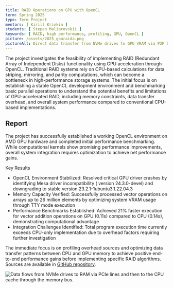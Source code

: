 ```yaml
---
title: RAID Operations on GPU with OpenCL
term: Spring 2025
type: Term Project
mentors: [ Kirill Krinkin ]
students: [ Stepan Maliarovskii ]
keywords: [ RAID, high performance, profiling, GPU, OpenCL ]
picture: /assets/2025_gpuraida.png
pictureAlt: Direct data transfer from NVMe drives to GPU VRAM via P2P DMA, bypassing the CPU.
---
```


The project investigates the feasibility of implementing RAID (Redundant Array of Independent Disks) functionality using
GPU acceleration through OpenCL. Traditional RAID systems rely on CPU-based calculations for data striping, mirroring,
and parity computations, which can become a bottleneck in high-performance storage systems. The initial focus is on
establishing a stable OpenCL development environment and benchmarking basic parallel operations to understand the
potential benefits and limitations of GPU-accelerated RAID, including memory constraints, data transfer overhead, and
overall system performance compared to conventional CPU-based implementations.

## Report

The project has successfully established a working OpenCL environment on AMD GPU hardware and completed initial
performance benchmarking. While computational kernels show promising performance improvements, overall system
integration requires optimization to achieve net performance gains.

Key Results

- OpenCL Environment Stabilized: Resolved critical GPU driver crashes by identifying Mesa driver incompatibility (
  version 24.3.0-devel) and downgrading to stable version 23.2.1-1ubuntu3.1.22.04.3
- Memory Capacity Verified: Successfully processed vector operations on arrays up to 26 million elements by optimizing
  system VRAM usage through TTY mode execution
- Performance Benchmarks Established: Achieved 21% faster execution for vector addition operations on GPU (0.11s)
  compared to CPU (0.14s), demonstrating computational advantage
- Integration Challenges Identified: Total program execution time currently exceeds CPU-only implementation due to
  overhead factors requiring further investigation

The immediate focus is on profiling overhead sources and optimizing data transfer patterns between CPU and GPU memory to
achieve positive end-to-end performance gains before implementing specific RAID algorithms. Sources are available
in [GitHub repository](https://github.com/nup-csai/gpu-raid).

<img src="/assets/2025_gpuraid.png" alt="Data flows from NVMe drives to RAM via PCIe lines and then to the CPU cache through the memory bus.">
